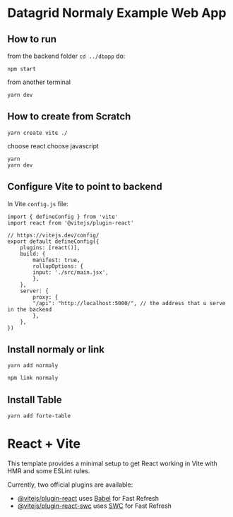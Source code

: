 # Datagrid Normaly Example Web App

## How to run
from the backend folder `cd ../dbapp` do:

    npm start

from another terminal

    yarn dev

## How to create from Scratch

    yarn create vite ./

choose react
choose javascript

    yarn
    yarn dev

## Configure Vite to point to backend
In Vite `config.js` file:

    import { defineConfig } from 'vite'
    import react from '@vitejs/plugin-react'

    // https://vitejs.dev/config/
    export default defineConfig({
        plugins: [react()],
        build: {
            manifest: true,
            rollupOptions: {
            input: './src/main.jsx',
            },
        },
        server: {
            proxy: {
            "/api": "http://localhost:5000/", // the address that u serve in the backend 
            },
        },
    })

 ## Install normaly or link

    yarn add normaly

    npm link normaly

## Install Table

    yarn add forte-table



# React + Vite

This template provides a minimal setup to get React working in Vite with HMR and some ESLint rules.

Currently, two official plugins are available:

- [@vitejs/plugin-react](https://github.com/vitejs/vite-plugin-react/blob/main/packages/plugin-react/README.md) uses [Babel](https://babeljs.io/) for Fast Refresh
- [@vitejs/plugin-react-swc](https://github.com/vitejs/vite-plugin-react-swc) uses [SWC](https://swc.rs/) for Fast Refresh
